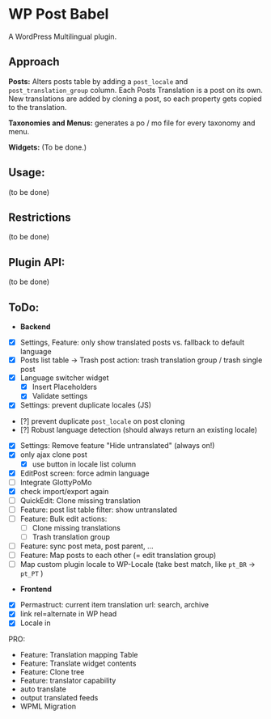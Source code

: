 WP Post Babel
===============

A WordPress Multilingual plugin.

Approach
--------
**Posts:** Alters posts table by adding a `post_locale` and `post_translation_group` column.
Each Posts Translation is a post on its own. New translations are added by cloning a post, 
so each property gets copied to the translation.

**Taxonomies and Menus:** generates a po / mo file for every taxonomy and menu.

**Widgets:** (To be done.)

Usage:
------
(to be done)

Restrictions
------------
(to be done)

Plugin API:
-----------
(to be done)

ToDo:
-----
- **Backend**
- [x] Settings, Feature: only show translated posts vs. fallback to default language
- [x] Posts list table -> Trash post action: trash translation group / trash single post
- [x] Language switcher widget
	- [x] Insert Placeholders
	- [x] Validate settings
- [x] Settings: prevent duplicate locales (JS)
- [?] prevent duplicate `post_locale` on post cloning
- [?] Robust language detection (should always return an existing locale)
- [x] Settings: Remove feature "Hide untranslated" (always on!)
- [x] only ajax clone post
	- [x] use button in locale list column
- [x] EditPost screen: force admin language
- [ ] Integrate GlottyPoMo
- [x] check import/export again
- [ ] QuickEdit: Clone missing translation
- [ ] Feature: post list table filter: show untranslated
- [ ] Feature: Bulk edit actions:
	- [ ] Clone missing translations
	- [ ] Trash translation group
- [ ] Feature: sync post meta, post parent, ...
- [ ] Feature: Map posts to each other (= edit translation group)
- [ ] Map custom plugin locale to WP-Locale (take best match, like `pt_BR` -> `pt_PT` )
- **Frontend**
- [x] Permastruct: current item translation url: search, archive
- [x] link rel=alternate in WP head
- [x] Locale in <head>

PRO:
- Feature: Translation mapping Table
- Feature: Translate widget contents
- Feature: Clone tree
- Feature: translator capability
- auto translate
- output translated feeds
- WPML Migration